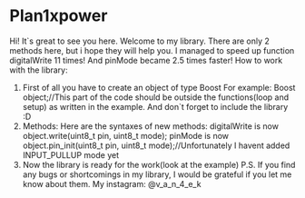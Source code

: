 # Plan1xpower
Hi! It`s great to see you here.
Welcome to my library.
There are only 2 methods here, but i hope they will help you.
I managed to speed up function digitalWrite 11 times!
And pinMode became 2.5 times faster!
How to work with the library:
1) First of all you have to create an object of type Boost
For example:
Boost object;//This part of the code should be outside the functions(loop and setup) as written in the example.
And don`t forget to include the library :D
2) Methods:
Here are the syntaxes of new methods:
digitalWrite is now object.write(uint8_t pin, uint8_t mode);
pinMode is now object.pin_init(uint8_t pin, uint8_t mode);//Unfortunately I havent added INPUT_PULLUP mode yet
3) Now the library is ready for the work(look at the example)
P.S. If you find any bugs or shortcomings in my library, I would be grateful if you let me know about them.
My instagram: @v_a_n_4_e_k
